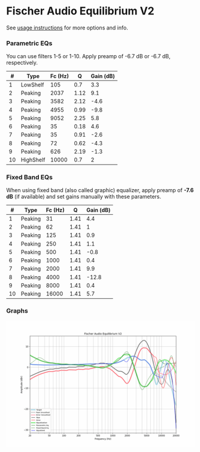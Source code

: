 # Fischer Audio Equilibrium V2
See [usage instructions](https://github.com/jaakkopasanen/AutoEq#usage) for more options and info.

### Parametric EQs
You can use filters 1-5 or 1-10. Apply preamp of -6.7 dB or -6.7 dB, respectively.

|   # | Type      |   Fc (Hz) |    Q |   Gain (dB) |
|-----|-----------|-----------|------|-------------|
|   1 | LowShelf  |       105 | 0.7  |         3.3 |
|   2 | Peaking   |      2037 | 1.12 |         9.1 |
|   3 | Peaking   |      3582 | 2.12 |        -4.6 |
|   4 | Peaking   |      4955 | 0.99 |        -9.8 |
|   5 | Peaking   |      9052 | 2.25 |         5.8 |
|   6 | Peaking   |        35 | 0.18 |         4.6 |
|   7 | Peaking   |        35 | 0.91 |        -2.6 |
|   8 | Peaking   |        72 | 0.62 |        -4.3 |
|   9 | Peaking   |       626 | 2.19 |        -1.3 |
|  10 | HighShelf |     10000 | 0.7  |         2   |

### Fixed Band EQs
When using fixed band (also called graphic) equalizer, apply preamp of **-7.6 dB** (if available) and set gains manually with these parameters.

|   # | Type    |   Fc (Hz) |    Q |   Gain (dB) |
|-----|---------|-----------|------|-------------|
|   1 | Peaking |        31 | 1.41 |         4.4 |
|   2 | Peaking |        62 | 1.41 |         1   |
|   3 | Peaking |       125 | 1.41 |         0.9 |
|   4 | Peaking |       250 | 1.41 |         1.1 |
|   5 | Peaking |       500 | 1.41 |        -0.8 |
|   6 | Peaking |      1000 | 1.41 |         0.4 |
|   7 | Peaking |      2000 | 1.41 |         9.9 |
|   8 | Peaking |      4000 | 1.41 |       -12.8 |
|   9 | Peaking |      8000 | 1.41 |         0.4 |
|  10 | Peaking |     16000 | 1.41 |         5.7 |

### Graphs
![](./Fischer%20Audio%20Equilibrium%20V2.png)
